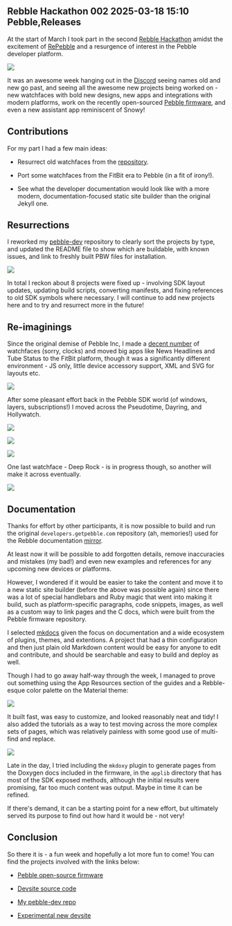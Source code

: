 Rebble Hackathon 002
2025-03-18 15:10
Pebble,Releases
---

At the start of March I took part in the second
[Rebble Hackathon](https://rebble.io/hackathon-002/) amidst the excitement of
[RePebble](https://repebble.com/) and a resurgence of interest in the Pebble
developer platform.

![](assets/media/2025/03/hackathon.png)

It was an awesome week hanging out in the [Discord](https://rebble.io/discord)
seeing names old and new go past, and seeing all the awesome new projects being
worked on - new watchfaces with bold new designs, new apps and integrations
with modern platforms, work on the recently open-sourced
[Pebble firmware](https://github.com/google/pebble), and even a new assistant app reminiscent of Snowy!

## Contributions

For my part I had a few main ideas:

- Resurrect old watchfaces from the [repository](https://github.com/c-d-lewis/pebble-dev).

- Port some watchfaces from the FitBit era to Pebble (in a fit of irony!).

- See what the developer documentation would look like with a more modern, documentation-focused static site builder than the original Jekyll one.

## Resurrections

I reworked my [pebble-dev](https://github.com/C-D-Lewis/pebble-dev) repository
to clearly sort the projects by type, and updated the README file to show which
are buildable, with known issues, and link to freshly built PBW files for
installation.

![](assets/media/2025/03/resurrections.png)

In total I reckon about 8 projects were fixed up - involving SDK layout updates,
updating build scripts, converting manifests, and fixing references to old SDK
symbols where necessary. I will continue to add new projects here and to try and
resurrect more in the future!

## Re-imaginings

Since the original demise of Pebble Inc, I made a
[decent number](https://gallery.fitbit.com/search?terms=chris%20lewis) of
watchfaces (sorry, clocks) and moved big apps like News Headlines
and Tube Status to the FitBit platform, though it was a significantly different
environment - JS only, little device accessory support, XML and SVG for layouts
etc.

![](assets/media/2025/03/fitbit.png)

After some pleasant effort back in the Pebble SDK world (of windows, layers,
subscriptions!) I moved across the Pseudotime, Dayring, and Hollywatch.

![](assets/media/2025/03/pseudotime.jpg)

![](assets/media/2025/03/dayring.jpg)

![](assets/media/2025/03/hollywatch.jpg)

One last watchface - Deep Rock - is in progress though, so another will make it
across eventually.

![](assets/media/2025/03/deeprock.jpg)

## Documentation

Thanks for effort by other participants, it is now possible to build and run
the original <code>developers.getpebble.com</code> repository (ah, memories!)
used for the Rebble documentation
[mirror](https://developer.rebble.io/developer.pebble.com/guides/index.html).

At least now it will be possible to add forgotten details, remove inaccuracies
and mistakes (my bad!) and even new examples and references for any upcoming
new devices or platforms.

However, I wondered if it would be easier to take the content and move it to
a new static site builder (before the above was possible again) since there
was a lot of special handlebars and Ruby magic that went into making it build,
such as platform-specific paragraphs, code snippets, images, as well as a
custom way to link pages and the C docs, which were built from the Pebble
firmware repository.

I selected [mkdocs](https://www.mkdocs.org/) given the focus on documentation
and a wide ecosystem of plugins, themes, and extentions. A project that had
a thin configuration and then just plain old Markdown content would be easy
for anyone to edit and contribute, and should be searchable and easy to build
and deploy as well.

Though I had to go away half-way through the week, I managed to prove out
something using the App Resources section of the guides and a Rebble-esque
color palette on the Material theme:

![](assets/media/2025/03/rebble-docs.png)

It built fast, was easy to customize, and looked reasonably neat and tidy! I
also added the tutorials as a way to test moving across the more complex sets
of pages, which was relatively painless with some good use of multi-find and
replace.

![](assets/media/2025/03/tutorial.png)

Late in the day, I tried including the <code>mkdoxy</code> plugin to generate
pages from the Doxygen docs included in the firmware, in the <code>applib</code>
directory that has most of the SDK exposed methods, although the initial results
were promising, far too much content was output. Maybe in time it can be
refined.

If there's demand, it can be a starting point for a new effort, but ultimately
served its purpose to find out how hard it would be - not very!

## Conclusion

So there it is - a fun week and hopefully a lot more fun to come! You can find
the projects involved with the links below:

- [Pebble open-source firmware](https://github.com/google/pebble/tree/main)

- [Devsite source code](https://github.com/google/pebble/tree/main/devsite)

- [My pebble-dev repo](https://github.com/c-d-lewis/pebble-dev/)

- [Experimental new devsite](https://github.com/C-D-Lewis/rebble-docs)
